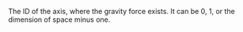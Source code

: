 The ID of the axis, where the gravity force exists.
It can be 0, 1, or the dimension of space minus one.
